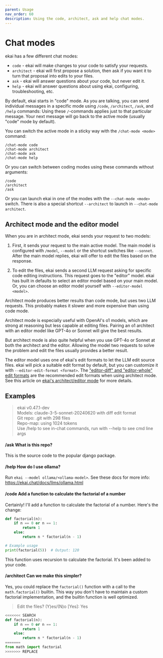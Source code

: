```yaml
---
parent: Usage
nav_order: 60
description: Using the code, architect, ask and help chat modes.
---
```


# Chat modes

ekai has a few different chat modes:

- `code` - ekai will make changes to your code to satisfy your requests.
- `architect` - ekai will first propose a solution, then ask if you want it to turn that proposal into edits to your files.
- `ask` - ekai will answer questions about your code, but never edit it.
- `help` - ekai will answer questions about using ekai, configuring, troubleshooting, etc.

By default, ekai starts in "code" mode. As you are talking, you can
send individual messages in a specific mode using 
`/code`, `/architect`, `/ask`, and `/help` commands:
Using these `/`-commands applies just to that particular message.
Your next message will go back to the active mode (usually "code" mode by default).

You can switch the active mode in a sticky way
with the `/chat-mode <mode>` command:

```
/chat-mode code
/chat-mode architect
/chat-mode ask
/chat-mode help
```

Or you can switch between coding modes using these commands without arguments:

```
/code
/architect
/ask
```

Or you can launch ekai in one of the modes with the `--chat-mode <mode>` switch.
There is also a special shortcut `--architect` to launch in `--chat-mode architect`.

## Architect mode and the editor model

When you are in architect mode, ekai sends your request to two models:

1. First, it sends your request to the main active model.
The main model is configured with `/model`, `--model` or the shortcut switches like `--sonnet`. 
After the main model replies, ekai will offer to edit the files based on the response.

2. To edit the files, ekai sends a second LLM request asking for specific code editing instructions.
This request goes to the "editor" model.
ekai has built in defaults to select an editor model based on your main model.
Or, you can choose an editor model yourself with `--editor-model <model>`.

Architect mode produces better results than code mode, but uses two LLM requests.
This probably makes it slower and more expensive than using code mode.

Architect mode is especially useful with OpenAI's o1 models, which are strong at
reasoning but less capable at editing files.
Pairing an o1 architect with an editor model like GPT-4o or Sonnet will
give the best results.

But architect mode is also quite helpful when you use GPT-4o or Sonnet
at both the architect and the editor.
Allowing the model two requests to solve the problem and edit the files
usually provides a better result.

The editor model uses one of ekai's edit formats to let the LLM
edit source files.
ekai will pick a suitable edit format by default,
but you can customize it with `--editor-edit-format <format>`.
The 
["editor-diff" and "editor-whole" edit formats](/docs/more/edit-formats.html#editor-diff-and-editor-whole)
are the recommended edit formats when using architect mode.
See this article on 
[ekai's architect/editor mode](/2024/09/26/architect.html)
for more details.


## Examples

<div class="chat-transcript" markdown="1">


> ekai v0.47.1-dev  
> Models: claude-3-5-sonnet-20240620 with diff edit format  
> Git repo: .git with 298 files  
> Repo-map: using 1024 tokens  
> Use /help to see in-chat commands, run with --help to see cmd line args  

#### /ask What is this repo?

This is the source code to the popular django package.

#### /help How do I use ollama?

Run `ekai --model ollama/<ollama-model>`.
See these docs for more info: https://ekai.chat/docs/llms/ollama.html

#### /code Add a function to calculate the factorial of a number

Certainly! I'll add a function to calculate the factorial of a number. Here's the change:

```python
def factorial(n):
    if n == 0 or n == 1:
        return 1
    else:
        return n * factorial(n - 1)

# Example usage
print(factorial(5))  # Output: 120
```

This function uses recursion to calculate the factorial. It's been added to your code.

#### /architect Can we make this simpler?

Yes, you could replace the `factorial()` function with a call to the `math.factorial()`
builtin. 
This way you don't have to maintain a custom factorial implementation,
and the builtin function is well optimized.

> Edit the files? (Y)es/(N)o [Yes]: Yes

```python
<<<<<<< SEARCH
def factorial(n):
    if n == 0 or n == 1:
        return 1
    else:
        return n * factorial(n - 1)
=======
from math import factorial
>>>>>>> REPLACE
```

</div>

